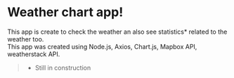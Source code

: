 # Weather chart app!

This app is create to check the weather an also see statistics\* related to the weather too.  
This app was created using Node.js, Axios, Chart.js, Mapbox API, weatherstack API.

> - Still in construction
